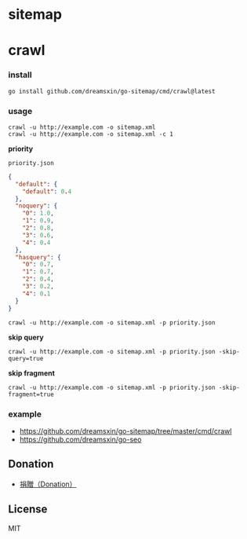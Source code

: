 # sitemap

# crawl

### install

```shell
go install github.com/dreamsxin/go-sitemap/cmd/crawl@latest
```

### usage

```shell
crawl -u http://example.com -o sitemap.xml
crawl -u http://example.com -o sitemap.xml -c 1
```

**priority**

`priority.json`

```json
{
  "default": {
    "default": 0.4
  },
  "noquery": {
    "0": 1.0,
    "1": 0.9,
    "2": 0.8,
    "3": 0.6,
    "4": 0.4
  },
  "hasquery": {
    "0": 0.7,
    "1": 0.7,
    "2": 0.4,
    "3": 0.2,
    "4": 0.1
  }
}
```

```shell
crawl -u http://example.com -o sitemap.xml -p priority.json
```

**skip query**

```shell
crawl -u http://example.com -o sitemap.xml -p priority.json -skip-query=true
```

**skip fragment**

```shell
crawl -u http://example.com -o sitemap.xml -p priority.json -skip-fragment=true
```

### example

- https://github.com/dreamsxin/go-sitemap/tree/master/cmd/crawl
- https://github.com/dreamsxin/go-seo

## Donation

- [捐贈（Donation）](https://github.com/dreamsxin/cphalcon7/blob/master/DONATE.md)

## License

MIT
